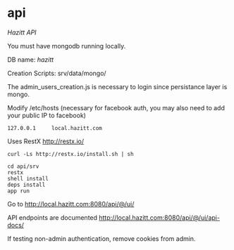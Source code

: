 api
===

*Hazitt API*

You must have mongodb running locally. 

DB name: *hazitt* 

Creation Scripts: srv/data/mongo/

The admin_users_creation.js is necessary to login since persistance layer is mongo. 

Modify /etc/hosts (necessary for facebook auth, you may also need to add your public IP to facebook)

```
127.0.0.1     local.hazitt.com
```

Uses RestX  http://restx.io/

```
curl -Ls http://restx.io/install.sh | sh
```

```
cd api/srv
restx
shell install
deps install
app run
```





Go to http://local.hazitt.com:8080/api/@/ui/

API endpoints are documented http://local.hazitt.com:8080/api/@/ui/api-docs/

If testing non-admin authentication, remove cookies from admin.

